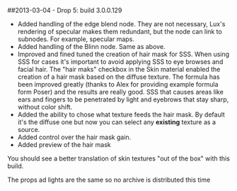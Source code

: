##2013-03-04 - Drop 5: build 3.0.0.129
- Added handling of the edge blend node. They are not necessary, Lux's rendering of specular makes them redundant, but the node can link to subnodes. For example, specular maps. 
- Added handling of the Blinn node. Same as above.
- Improved and fined tuned the creation of hair mask for SSS. When using SSS for cases it's important to avoid applying SSS to eye browses and facial hair. The "hair maks" checkbox in the Skin material enabled the creation of a hair mask based on the diffuse texture. The formula has been improved greatly (thanks to Alex for providing example formula form Poser) and the results are really good. SSS that causes areas like ears and fingers to be penetrated by light and eyebrows that stay sharp, without color shift. 
- Added the ability to chose what texture feeds the hair mask. By default it's the diffuse one but now you can select any **existing** texture as a source.
- Added control over the hair mask gain.
- Added preview of the hair mask

You should see a better translation of skin textures "out of the box" with this build. 

The props ad lights are the same so no archive is distributed this time
